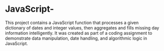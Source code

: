 # JavaScript-
This project contains a JavaScript function that processes a given dictionary of dates and integer values, then aggregates and fills missing day information intelligently. It was created as part of a coding assignment to demonstrate data manipulation, date handling, and algorithmic logic in JavaScript.
